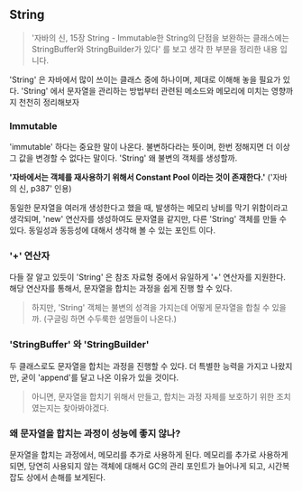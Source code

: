 ## String
> '자바의 신, 15장 String - Immutable한 String의 단점을 보완하는 클래스에는 StringBuffer와 StringBuilder가 있다' 를 보고 생각 한 부분을 정리한 내용 입니다.

'String' 은 자바에서 많이 쓰이는 클래스 중에 하나이며, 제대로 이해해 놓을 필요가 있다. 'String' 에서 문자열을 관리하는 방법부터 관련된 메소드와 메모리에 미치는 영향까지 천천히 정리해보자 

### Immutable
'immutable' 하다는 중요한 말이 나온다. 불변하다라는 뜻이며, 한번 정해지면 더 이상 그 값을 변경할 수 없다는 말이다. 'String' 왜 불변의 객체를 생성할까.

**'자바에서는 객체를 재사용하기 위해서 Constant Pool 이라는 것이 존재한다.'** ('자바의 신, p387' 인용)

동일한 문자열을 여러개 생성한다고 했을 때, 발생하는 메모리 낭비를 막기 위함이라고 생각되며, 'new' 연산자를 생성하여도 문자열을 같지만, 다른 'String' 객체를 만들 수 있다. 동일성과 동등성에 대해서 생각해 볼 수 있는 포인트 이다.

### '+' 연산자
다들 잘 알고 있듯이 'String' 은 참조 자료형 중에서 유일하게 '+' 연산자를 지원한다. 해당 연산자를 통해서, 문자열을 합치는 과정을 쉽게 진행 할 수 있다.

> 하지만, 'String' 객체는 불변의 성격을 가지는데 어떻게 문자열을 합칠 수 있을까. (구글링 하면 수두룩한 설명들이 나온다.)

### 'StringBuffer' 와 'StringBuilder'
두 클래스로도 문자열을 합치는 과정을 진행할 수 있다. 더 특별한 능력을 가지고 나왔지만, 굳이 'append'를 달고 나온 이유가 있을 것이다. 

> 아니면, 문자열을 합치기 위해서 만들고, 합치는 과정 자체를 보호하기 위한 조치였는지는 찾아봐야겠다.

### 왜 문자열을 합치는 과정이 성능에 좋지 않나?
문자열을 합치는 과정에서, 메모리를 추가로 사용하게 된다. 메모리를 추가로 사용하게 되면, 당연히 사용되지 않는 객체에 대해서 GC의 관리 포인트가 늘어나게 되고, 시간복잡도 상에서 손해를 보게된다.






